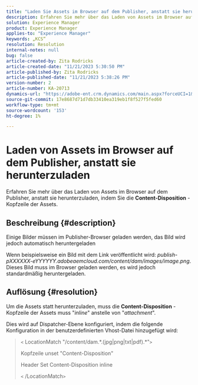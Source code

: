 ```yaml
---
title: "Laden Sie Assets im Browser auf dem Publisher, anstatt sie herunterzuladen"
description: Erfahren Sie mehr über das Laden von Assets im Browser auf dem Publisher.
solution: Experience Manager
product: Experience Manager
applies-to: "Experience Manager"
keywords: „KCS“
resolution: Resolution
internal-notes: null
bug: false
article-created-by: Zita Rodricks
article-created-date: "11/21/2023 5:30:50 PM"
article-published-by: Zita Rodricks
article-published-date: "11/21/2023 5:38:26 PM"
version-number: 2
article-number: KA-20713
dynamics-url: "https://adobe-ent.crm.dynamics.com/main.aspx?forceUCI=1&pagetype=entityrecord&etn=knowledgearticle&id=b0e7e5b2-9388-ee11-8179-6045bd006295"
source-git-commit: 17e8687d71d7db33410ea319eb1f8f527f5fed60
workflow-type: tm+mt
source-wordcount: '153'
ht-degree: 1%

---
```


# Laden von Assets im Browser auf dem Publisher, anstatt sie herunterzuladen


Erfahren Sie mehr über das Laden von Assets im Browser auf dem Publisher, anstatt sie herunterzuladen, indem Sie die <b>Content-Disposition</b> -Kopfzeile der Assets.

## Beschreibung {#description}


Einige Bilder müssen im Publisher-Browser geladen werden, das Bild wird jedoch automatisch heruntergeladen

Wenn beispielsweise ein Bild mit dem Link veröffentlicht wird: *publish-pXXXXXX-eYYYYYY.adobeaemcloud.com/content/dam/images/image.png*. Dieses Bild muss im Browser geladen werden, es wird jedoch standardmäßig heruntergeladen.


## Auflösung {#resolution}


Um die Assets statt herunterzuladen, muss die <b>Content-Disposition</b> -Kopfzeile der Assets muss &quot;*inline*&quot; anstelle von &quot;*attachment*&quot;.

Dies wird auf Dispatcher-Ebene konfiguriert, indem die folgende Konfiguration in der benutzerdefinierten Vhost-Datei hinzugefügt wird:




> `<` LocationMatch &quot;\/content\/dam.\*\.(jpg|png|txt|pdf).\*&quot;`>`
> 
> Kopfzeile unset &quot;Content-Disposition&quot;
> 
> Header Set Content-Disposition inline
> 
> `<` /LocationMatch`>`





